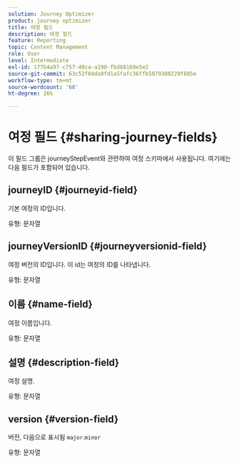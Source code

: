 ```yaml
---
solution: Journey Optimizer
product: journey optimizer
title: 여정 필드
description: 여정 필드
feature: Reporting
topic: Content Management
role: User
level: Intermediate
exl-id: 177b4a97-c757-40ca-a190-fbd88169e5e2
source-git-commit: 63c52f04da9fd1a5fafc36ffb5079380229f885e
workflow-type: tm+mt
source-wordcount: '68'
ht-degree: 26%

---
```


# 여정 필드 {#sharing-journey-fields}

이 필드 그룹은 journeyStepEvent와 관련하여 여정 스키마에서 사용됩니다. 여기에는 다음 필드가 포함되어 있습니다.

## journeyID {#journeyid-field}

기본 여정의 ID입니다.

유형: 문자열

## journeyVersionID {#journeyversionid-field}

여정 버전의 ID입니다. 이 id는 여정의 ID를 나타냅니다.

유형: 문자열

## 이름 {#name-field}

여정 이름입니다.

유형: 문자열

## 설명 {#description-field}

여정 설명.

유형: 문자열

## version {#version-field}

버전, 다음으로 표시됨 `major`.`minor`

유형: 문자열
